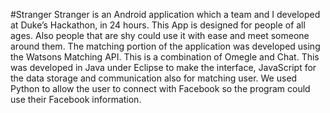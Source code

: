 #Stranger
Stranger is an Android application which a team and I developed at Duke’s Hackathon, in 24 hours. This App is designed for people of all ages. Also people that are shy could use it with ease and meet someone around them. The matching portion of the application was developed using the Watsons Matching API. This is a combination of Omegle and Chat. This was developed in Java under Eclipse to make the interface, JavaScript for the data storage and communication also for matching user. We used Python to allow the user to connect with Facebook so the program could use their Facebook information.
